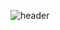 ![header](https://capsule-render.vercel.app/api?type=rounded&color=#2596be&height=250&section=header&text=sh%20GitHub&fontSize=70&animation=scaleIn)



